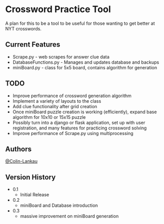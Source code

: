 # Crossword Practice Tool

A plan for this to be a tool to be useful for those wanting to get better at NYT crosswords.

## Current Features

- Scrape.py - web scrapes for answer clue data
- DatabaseFunctions.py - Manages and updates database and backups
- miniBoard.py - class for 5x5 board, contains algorithm for generation

## TODO

- Improve performance of crossword generation algorithm
- Implement a variety of layouts to the class
- Add clue functionality after grid creation
- Once miniBoard puzzle creation is working (efficiently), expand base algorithm for 10x10 or 15x15 puzzle
- Possibly turn into a django or flask application, set up with user registration, and many features for practicing crossword solving
- Improve performance of Scrape.py using multiprocessing

## Authors

[@Colin-Lankau](https://www.linkedin.com/in/colin-lankau/)

## Version History

* 0.1
    * Initial Release
* 0.2
    * miniBoard and Database introduction
* 0.3
    * massive improvement on miniBoard generation
